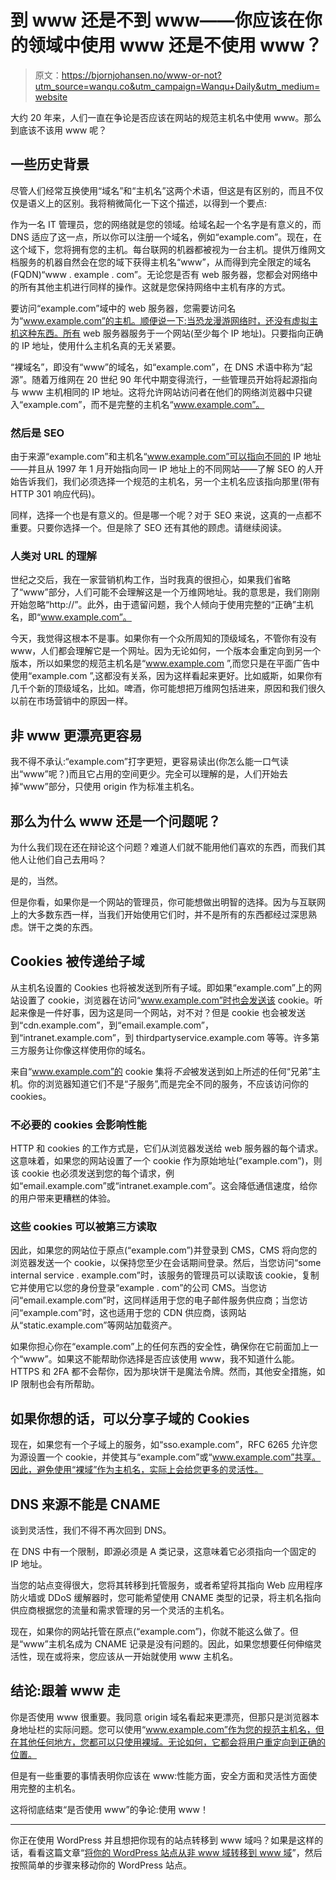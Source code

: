 # 到 www 还是不到 www——你应该在你的领域中使用 www 还是不使用 www？

> 原文：<https://bjornjohansen.no/www-or-not?utm_source=wanqu.co&utm_campaign=Wanqu+Daily&utm_medium=website>

大约 20 年来，人们一直在争论是否应该在网站的规范主机名中使用 www。那么到底该不该用 www 呢？

## 一些历史背景

尽管人们经常互换使用“域名”和“主机名”这两个术语，但这是有区别的，而且不仅仅是语义上的区别。我将稍微简化一下这个描述，以得到一个要点:

作为一名 IT 管理员，您的网络就是您的领域。给域名起一个名字是有意义的，而 DNS 适应了这一点，所以你可以注册一个域名，例如“example.com”。现在，在这个域下，您将拥有您的主机。每台联网的机器都被视为一台主机。提供万维网文档服务的机器自然会在您的域下获得主机名“www”，从而得到完全限定的域名(FQDN)“www . example . com”。无论您是否有 web 服务器，您都会对网络中的所有其他主机进行同样的操作。这就是您保持网络中主机有序的方式。

要访问“example.com”域中的 web 服务器，您需要访问名为“www.example.com”的主机。顺便说一下:当恐龙漫游网络时，还没有虚拟主机这种东西。所有 web 服务器服务于一个网站(至少每个 IP 地址)。只要指向正确的 IP 地址，使用什么主机名真的无关紧要。

“裸域名”，即没有“www”的域名，如“example.com”，在 DNS 术语中称为“起源”。随着万维网在 20 世纪 90 年代中期变得流行，一些管理员开始将起源指向与 www 主机相同的 IP 地址。这将允许网站访问者在他们的网络浏览器中只键入“example.com”，而不是完整的主机名“www.example.com”。

### 然后是 SEO

由于来源“example.com”和主机名“www.example.com”可以指向不同的 IP 地址——并且从 1997 年 1 月开始指向同一 IP 地址上的不同网站——了解 SEO 的人开始告诉我们，我们必须选择一个规范的主机名，另一个主机名应该指向那里(带有 HTTP 301 响应代码)。

同样，选择一个也是有意义的。但是哪一个呢？对于 SEO 来说，这真的一点都不重要。只要你选择一个。但是除了 SEO 还有其他的顾虑。请继续阅读。

### 人类对 URL 的理解

世纪之交后，我在一家营销机构工作，当时我真的很担心，如果我们省略了“www”部分，人们可能不会理解这是一个万维网地址。我的意思是，我们刚刚开始忽略“http://”。此外，由于遗留问题，我个人倾向于使用完整的“正确”主机名，即“www.example.com”。

今天，我觉得这根本不是事。如果你有一个众所周知的顶级域名，不管你有没有 www，人们都会理解它是一个网址。因为无论如何，一个版本会重定向到另一个版本，所以如果您的规范主机名是“www.example.com ”,而您只是在平面广告中使用“example.com ”,这都没有关系，因为这样看起来更好。比如威斯，如果你有几千个新的顶级域名，比如。啤酒，你可能想把万维网包括进来，原因和我们很久以前在市场营销中的原因一样。

## 非 www 更漂亮更容易

我不得不承认:“example.com”打字更短，更容易读出(你怎么能一口气读出“www”呢？)而且它占用的空间更少。完全可以理解的是，人们开始去掉“www”部分，只使用 origin 作为标准主机名。

## 那么为什么 www 还是一个问题呢？

为什么我们现在还在辩论这个问题？难道人们就不能用他们喜欢的东西，而我们其他人让他们自己去用吗？

是的，当然。

但是你看，如果你是一个网站的管理员，你可能想做出明智的选择。因为与互联网上的大多数东西一样，当我们开始使用它们时，并不是所有的东西都经过深思熟虑。饼干之类的东西。

## Cookies 被传递给子域

从主机名设置的 Cookies 也将被发送到所有子域。即如果“example.com”上的网站设置了 cookie，浏览器在访问“www.example.com”时也会发送该 cookie。听起来像是一件好事，因为这是同一个网站，对不对？但是 cookie 也会被发送到“cdn.example.com”，到“email.example.com”，到“intranet.example.com”，到 thirdpartyservice.example.com 等等。许多第三方服务让你像这样使用你的域名。

来自“www.example.com”的 cookie 集将*不会*被发送到如上所述的任何“兄弟”主机。你的浏览器知道它们不是“子服务”,而是完全不同的服务，不应该访问你的 cookies。

### 不必要的 cookies 会影响性能

HTTP 和 cookies 的工作方式是，它们从浏览器发送给 web 服务器的每个请求。这意味着，如果您的网站设置了一个 cookie 作为原始地址(“example.com”)，则该 cookie 也必须发送到您的每个请求，例如“email.example.com”或“intranet.example.com”。这会降低通信速度，给你的用户带来更糟糕的体验。

### 这些 cookies 可以被第三方读取

因此，如果您的网站位于原点(“example.com”)并登录到 CMS，CMS 将向您的浏览器发送一个 cookie，以保持您至少在会话期间登录。然后，当您访问“some internal service . example.com”时，该服务的管理员可以读取该 cookie，复制它并使用它以您的身份登录“example . com”的公司 CMS。当您访问“email.example.com”时，这同样适用于您的电子邮件服务供应商；当您访问“example.com”时，这也适用于您的 CDN 供应商，该网站从“static.example.com”等网站加载资产。

如果你担心你在“example.com”上的任何东西的安全性，确保你在它前面加上一个“www”。如果这不能帮助你选择是否应该使用 www，我不知道什么能。HTTPS 和 2FA 都不会帮你，因为那块饼干是魔法令牌。然而，其他安全措施，如 IP 限制也会有所帮助。

## 如果你想的话，可以分享子域的 Cookies

现在，如果您有一个子域上的服务，如“sso.example.com”，RFC 6265 允许您为源设置一个 cookie，并使其与“example.com”或“www.example.com”共享。因此，避免使用“裸域”作为主机名，实际上会给您更多的灵活性。

## DNS 来源不能是 CNAME

谈到灵活性，我们不得不再次回到 DNS。

在 DNS 中有一个限制，即源必须是 A 类记录，这意味着它必须指向一个固定的 IP 地址。

当您的站点变得很大，您将其转移到托管服务，或者希望将其指向 Web 应用程序防火墙或 DDoS 缓解器时，您可能希望使用 CNAME 类型的记录，将主机名指向供应商根据您的流量和需求管理的另一个灵活的主机名。

现在，如果你的网站托管在原点(“example.com”)，你就不能这么做了。但是“www”主机名成为 CNAME 记录是没有问题的。因此，如果您想要任何伸缩灵活性，现在或将来，您应该从一开始就使用 www 主机名。

## 结论:跟着 www 走

你是否使用 www 很重要。我同意 origin 域名看起来更漂亮，但那只是浏览器本身地址栏的实际问题。您可以使用“www.example.com”作为您的规范主机名，但在其他任何地方，您都可以只使用裸域。无论如何，它都会将用户重定向到正确的位置。

但是有一些重要的事情表明你应该在 www:性能方面，安全方面和灵活性方面使用完整的主机名。

这将彻底结束“是否使用 www”的争论:使用 www！

* * *

你正在使用 WordPress 并且想把你现有的站点转移到 www 域吗？如果是这样的话，看看这篇文章“[将你的 WordPress 站点从非 www 域转移到 www 域](https://www.bjornjohansen.com/move-wordpress-from-non-www-to-www)”，然后按照简单的步骤来移动你的 WordPress 站点。